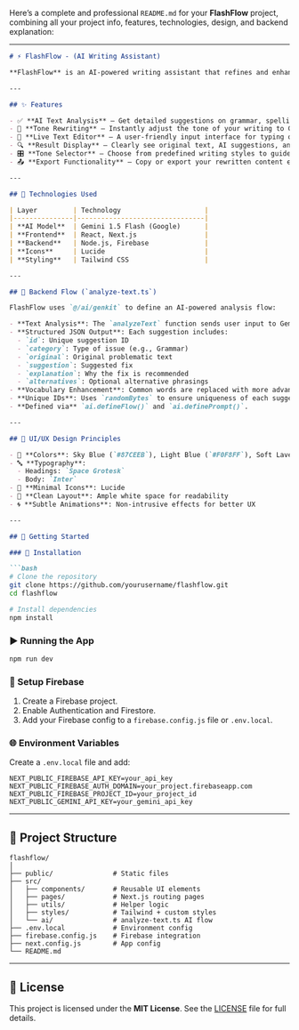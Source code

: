 Here’s a complete and professional `README.md` for your **FlashFlow** project, combining all your project info, features, technologies, design, and backend explanation:

---

````markdown
# ⚡ FlashFlow - (AI Writing Assistant)

**FlashFlow** is an AI-powered writing assistant that refines and enhances your text using the power of **Gemini 1.5 Flash**. It provides intelligent, structured suggestions to improve grammar, spelling, punctuation, clarity, vocabulary, and tone — making writing easier and smarter.

---

## ✨ Features

- ✅ **AI Text Analysis** – Get detailed suggestions on grammar, spelling, punctuation, word choice, and clarity.
- 🧠 **Tone Rewriting** – Instantly adjust the tone of your writing to Casual, Formal, Friendly, or Academic.
- 📝 **Live Text Editor** – A user-friendly input interface for typing or pasting content.
- 🔍 **Result Display** – Clearly see original text, AI suggestions, and explanations with smart highlighting.
- 🎛️ **Tone Selector** – Choose from predefined writing styles to guide AI rewriting.
- 📤 **Export Functionality** – Copy or export your rewritten content easily.

---

## 🧰 Technologies Used

| Layer         | Technology                     |
|---------------|--------------------------------|
| **AI Model**  | Gemini 1.5 Flash (Google)      |
| **Frontend**  | React, Next.js                 |
| **Backend**   | Node.js, Firebase              |
| **Icons**     | Lucide                         |
| **Styling**   | Tailwind CSS                   |

---

## 🧠 Backend Flow (`analyze-text.ts`)

FlashFlow uses `@/ai/genkit` to define an AI-powered analysis flow:

- **Text Analysis**: The `analyzeText` function sends user input to Gemini 1.5 Flash for grammar, vocabulary, and clarity review.
- **Structured JSON Output**: Each suggestion includes:
  - `id`: Unique suggestion ID
  - `category`: Type of issue (e.g., Grammar)
  - `original`: Original problematic text
  - `suggestion`: Suggested fix
  - `explanation`: Why the fix is recommended
  - `alternatives`: Optional alternative phrasings
- **Vocabulary Enhancement**: Common words are replaced with more advanced or precise options.
- **Unique IDs**: Uses `randomBytes` to ensure uniqueness of each suggestion.
- **Defined via** `ai.defineFlow()` and `ai.definePrompt()`.

---

## 🎨 UI/UX Design Principles

- 🎨 **Colors**: Sky Blue (`#87CEEB`), Light Blue (`#F0F8FF`), Soft Lavender (`#E6E6FA`)
- 🔤 **Typography**:
  - Headings: `Space Grotesk`
  - Body: `Inter`
- 🎯 **Minimal Icons**: Lucide
- 🧼 **Clean Layout**: Ample white space for readability
- 🌀 **Subtle Animations**: Non-intrusive effects for better UX

---

## 🚀 Getting Started

### 🔧 Installation

```bash
# Clone the repository
git clone https://github.com/yourusername/flashflow.git
cd flashflow

# Install dependencies
npm install
````

### ▶️ Running the App

```bash
npm run dev
```

### 🔐 Setup Firebase

1. Create a Firebase project.
2. Enable Authentication and Firestore.
3. Add your Firebase config to a `firebase.config.js` file or `.env.local`.

### 🌐 Environment Variables

Create a `.env.local` file and add:

```env
NEXT_PUBLIC_FIREBASE_API_KEY=your_api_key
NEXT_PUBLIC_FIREBASE_AUTH_DOMAIN=your_project.firebaseapp.com
NEXT_PUBLIC_FIREBASE_PROJECT_ID=your_project_id
NEXT_PUBLIC_GEMINI_API_KEY=your_gemini_api_key
```

---

## 📁 Project Structure

```
flashflow/
│
├── public/               # Static files
├── src/
│   ├── components/       # Reusable UI elements
│   ├── pages/            # Next.js routing pages
│   ├── utils/            # Helper logic
│   ├── styles/           # Tailwind + custom styles
│   └── ai/               # analyze-text.ts AI flow
├── .env.local            # Environment config
├── firebase.config.js    # Firebase integration
├── next.config.js        # App config
└── README.md
```
---

## 📄 License

This project is licensed under the **MIT License**.
See the [LICENSE](LICENSE) file for full details.

